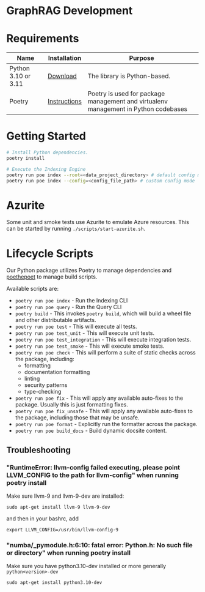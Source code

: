 # GraphRAG Development

# Requirements

| Name | Installation | Purpose
--- | --- | ---
Python 3.10 or 3.11 | [Download](https://www.python.org/downloads/) | The library is Python-based.
Poetry | [Instructions](https://python-poetry.org/docs/#installation) | Poetry is used for package management and virtualenv management in Python codebases

# Getting Started
```sh
# Install Python dependencies.
poetry install

# Execute the Indexing Engine
poetry run poe index --root=<data_project_directory> # default config mode
poetry run poe index --config=<config_file_path> # custom config mode
```

# Azurite
Some unit and smoke tests use Azurite to emulate Azure resources. This can be started by running `./scripts/start-azurite.sh`.


# Lifecycle Scripts
Our Python package utilizes Poetry to manage dependencies and [poethepoet](https://pypi.org/project/poethepoet/) to manage build scripts.

Available scripts are:

* `poetry run poe index` - Run the Indexing CLI
* `poetry run poe query` - Run the Query CLI
* `poetry build` - This invokes `poetry build`, which will build a wheel file and other distributable artifacts.
* `poetry run poe test` - This will execute all tests.
* `poetry run poe test_unit` - This will execute unit tests.
* `poetry run poe test_integration` - This will execute integration tests.
* `poetry run poe test_smoke` - This will execute smoke tests.
* `poetry run poe check` - This will perform a suite of static checks across the package, including:
  * formatting
  * documentation formatting
  * linting
  * security patterns
  * type-checking
* `poetry run poe fix` - This will apply any available auto-fixes to the package. Usually this is just formatting fixes.
* `poetry run poe fix_unsafe` - This will apply any available auto-fixes to the package, including those that may be unsafe.
* `poetry run poe format` - Explicitly run the formatter across the package.
* `poetry run poe build_docs` - Build dynamic docsite content.

## Troubleshooting
### "RuntimeError: llvm-config failed executing, please point LLVM_CONFIG to the path for llvm-config" when running poetry install
Make sure llvm-9 and llvm-9-dev are installed:

`sudo apt-get install llvm-9 llvm-9-dev`

and then in your bashrc, add

`export LLVM_CONFIG=/usr/bin/llvm-config-9`

### "numba/_pymodule.h:6:10: fatal error: Python.h: No such file or directory" when running poetry install

Make sure you have python3.10-dev installed or more generally `python<version>-dev`

`sudo apt-get install python3.10-dev`